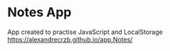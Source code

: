 # Notes App
App created to practise JavaScript and LocalStorage <br>
https://alexandrecrzb.github.io/app.Notes/
